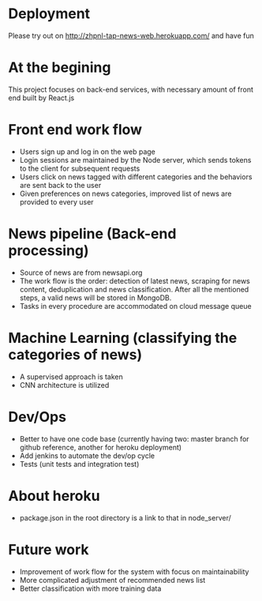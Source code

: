 # Deployment
Please try out on http://zhpnl-tap-news-web.herokuapp.com/ and have fun

# At the begining
This project focuses on back-end services, with necessary amount of front end built by React.js

# Front end work flow
+ Users sign up and log in on the web page
+ Login sessions are maintained by the Node server, which sends tokens to the client for subsequent requests
+ Users click on news tagged with different categories and the behaviors are sent back to the user
+ Given preferences on news categories, improved list of news are provided to every user

# News pipeline (Back-end processing)
+ Source of news are from newsapi.org
+ The work flow is the order: detection of latest news, scraping for news content, deduplication and news classification. After all the mentioned steps, a valid news will be stored in MongoDB.
+ Tasks in every procedure are accommodated on cloud message queue

# Machine Learning (classifying the categories of news)
+ A supervised approach is taken
+ CNN architecture is utilized

# Dev/Ops
+ Better to have one code base (currently having two: master branch for github reference, another for heroku deployment)
+ Add jenkins to automate the dev/op cycle
+ Tests (unit tests and integration test)

# About heroku
+ package.json in the root directory is a link to that in node_server/

# Future work
+ Improvement of work flow for the system with focus on maintainability
+ More complicated adjustment of recommended news list
+ Better classification with more training data

